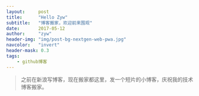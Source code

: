 ```yaml
---
layout:     post
title:      "Hello Zyw"
subtitle:   "博客搬家，欢迎前来围观"
date:       2017-05-12
author:     "zyw"
header-img: "img/post-bg-nextgen-web-pwa.jpg"
navcolor:   "invert"
header-mask: 0.3
tags:
    - github博客
---
```



> 之前在新浪写博客，现在搬家都这里，发一个短片的小博客，庆祝我的技术博客搬家。


